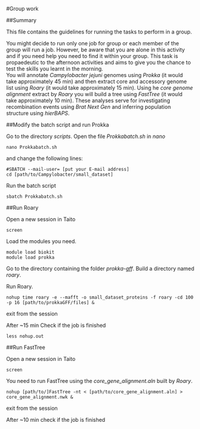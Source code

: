 #Group work

##Summary

This file contains the guidelines for running the tasks to perform in a group.

You might decide to run only one job for group or each member of the group will run a job. However, be aware that you are alone in this activity and if you need help you need to find it within your group.
This task is propaedeutic to the afternoon activities and aims to give you the chance to test the skills you learnt in the morning.   
You will annotate *Campylobacter jejuni* genomes using *Prokka* (it would take approximately 45 min) and then extract core and accessory genome list using *Roary* (it would take approximately 15 min). Using he *core genome alignment* extract by *Roary* you will build a tree using *FastTree* (it would take approximately 10 min). These analyses serve for investigating recombination events using *Brat Next Gen* and inferring population structure using *hierBAPS*.


##Modify the batch script and run Prokka

Go to the directory *scripts*.
Open the file *Prokkabatch.sh* in *nano*

```
nano Prokkabatch.sh
```
and change the following lines:

```
#SBATCH --mail-user= [put your E-mail address]
cd [path/to/Campylobacter/small_dataset]
```

Run the batch script

```
sbatch Prokkabatch.sh
```

##Run Roary

Open a new session in Taito

```
screen
```

Load the modules you need.

```
module load biokit
module load prokka
```

Go to the directory containing the folder *prokka-gff*.
Build a directory named *roary*.

Run Roary.

```
nohup time roary -e --mafft -o small_dataset_proteins -f roary -cd 100 -p 16 [path/to/prokkaGFF/files] &
```

exit from the session


After ~15 min Check if the job is finished 

```
less nohup.out
```

##Run FastTree

Open a new session in Taito

```
screen
```

You need to run FastTree using the *core_gene_alignment.aln* built by *Roary*.

```
nohup [path/to/]FastTree -nt < [path/to/core_gene_alignment.aln] > core_gene_alignment.nwk &
```
exit from the session

After ~10 min check if the job is finished 


